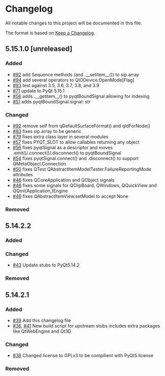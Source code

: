 # Changelog

All notable changes to this project will be documented in this file.

The format is based on [Keep a Changelog](https://keepachangelog.com/en/1.0.0/).

## 5.15.1.0 [unreleased]

### Added
* [#92](https://github.com/stlehmann/PyQt5-stubs/pull/92) add Sequence methods (and .\_\_setitem_\_\()) to sip.array
* [#94](https://github.com/stlehmann/PyQt5-stubs/pull/94) add several operators to QIODevice.OpenMode\[Flag\]
* [#93](https://github.com/stlehmann/PyQt5-stubs/pull/93) test against 3.5, 3.6, 3.7, 3.8, and 3.9
* [#71](https://github.com/stlehmann/PyQt5-stubs/pull/71) update to PyQt 5.15.1
* [#56](https://github.com/stlehmann/PyQt5-stubs/pull/56) adds .\_\_getitem\_\_() to pyqtBoundSignal allowing for indexing
* [#51](https://github.com/stlehmann/PyQt5-stubs/pull/51) adds pyqtBoundSignal.signal: str

### Changed
* [#92](https://github.com/stlehmann/PyQt5-stubs/pull/92) remove self from qDefaultSurfaceFormat() and qIdForNode()
* [#83](https://github.com/stlehmann/PyQt5-stubs/pull/83) fixes sip.array to be generic
* [#79](https://github.com/stlehmann/PyQt5-stubs/pull/79) fixes extra class layer in several modules
* [#57](https://github.com/stlehmann/PyQt5-stubs/pull/57) fixes PYQT_SLOT to allow callables returning any object
* [#56](https://github.com/stlehmann/PyQt5-stubs/pull/56) fixes pyqtSignal as a descriptor and moves .emit()/.connect()/.disconnect() to pyqtBoundSignal
* [#54](https://github.com/stlehmann/PyQt5-stubs/pull/54) fixes pyqtSignal.connect() and .disconnect() to support QMetaObject.Connection
* [#50](https://github.com/stlehmann/PyQt5-stubs/pull/50) fixes QTest QAbstractItemModelTester.FailureReportingMode attributes
* [#46](https://github.com/stlehmann/PyQt5-stubs/pull/46) fixes QCoreApplication and QObject signals
* [#48](https://github.com/stlehmann/PyQt5-stubs/pull/48) fixes some signals for QClipBoard, QWindows, QQuickView and QQml{Application,}Engine
* [#49](https://github.com/stlehmann/PyQt5-stubs/pull/49) fixes QAbstractItemView.setModel to accept None

### Removed

## 5.14.2.2

### Added

### Changed
* [#43](https://github.com/stlehmann/PyQt5-stubs/pull/43) Update stubs to PyQt5.14.2

### Removed

## 5.14.2.1

### Added
* [#39](https://github.com/stlehmann/PyQt5-stubs/pull/39) Add this changelog file
* [#36](https://github.com/stlehmann/PyQt5-stubs/pull/36), [#41](https://github.com/stlehmann/PyQt5-stubs/pull/41
) New build script for upstream stubs includes extra
 packages
like QtWebEngine and Qt3D

### Changed
* [#38](https://github.com/stlehmann/PyQt5-stubs/pull/38) Changed license to GPLv3 to be compilient with PyQt5 license

### Removed
